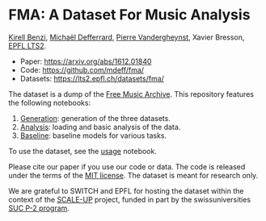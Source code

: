 # FMA: A Dataset For Music Analysis

[Kirell Benzi](http://kirellbenzi.com/), [Michaël Defferrard](http://deff.ch),
[Pierre Vandergheynst](https://people.epfl.ch/pierre.vandergheynst), Xavier
Bresson, [EPFL LTS2](http://lts2.epfl.ch).

* Paper: <https://arxiv.org/abs/1612.01840>
* Code: <https://github.com/mdeff/fma/>
* Datasets: <https://lts2.epfl.ch/datasets/fma/>

The dataset is a dump of the [Free Music Archive](http://freemusicarchive.org/).
This repository features the following notebooks:

1. [Generation](fma_generation.ipynb): generation of the three datasets.
2. [Analysis](fma_analysis.ipynb): loading and basic analysis of the data.
3. [Baseline](fma_baseline.ipynb): baseline models for various tasks.

To use the dataset, see the [usage](fma_usage.ipynb) notebook.

Please cite our paper if you use our code or data.
The code is released under the terms of the [MIT license](LICENSE.txt).
The dataset is meant for research only.

We are grateful to SWITCH and EPFL for hosting the dataset within the context
of the [SCALE-UP](https://projects.switch.ch/scale-up/) project, funded in part
by the swissuniversities
[SUC P-2 program](http://www.swissuniversities.ch/isci).
